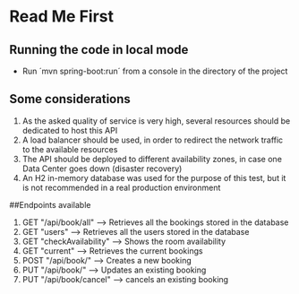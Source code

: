 # Read Me First
## Running the code in local mode
- Run ´mvn spring-boot:run´ from a console in the directory of the project

## Some considerations
1. As the asked quality of service is very high, several resources should be dedicated to host this API
2. A load balancer should be used, in order to redirect the network traffic to the available resources
3. The API should be deployed to different availability zones, in case one Data Center goes down (disaster recovery)
4. An H2 in-memory database was used for the purpose of this test, but it is not recommended in a real production environment

##Endpoints available
1. GET "/api/book/all" --> Retrieves all the bookings stored in the database
2. GET "users" --> Retrieves all the users stored in the database
3. GET "checkAvailability" --> Shows the room availability
4. GET "current" --> Retrieves the current bookings
5. POST "/api/book/" --> Creates a new booking
6. PUT "/api/book/" --> Updates an existing booking
7. PUT "/api/book/cancel" --> cancels an existing booking